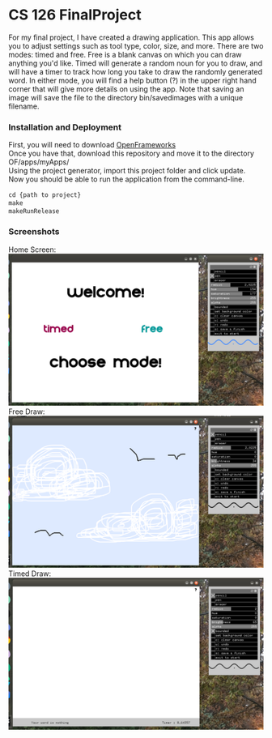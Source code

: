 # CS 126 FinalProject <br />
For my final project, I have created a drawing application. This app allows you to adjust settings such as tool type, color, size, and more. There are two modes: timed and free. Free is a blank canvas on which you can draw anything you'd like. Timed will generate a random noun for you to draw, and will have a timer to track how long you take to draw the randomly generated word. In either mode, you will find a help button (?) in the upper right hand corner that will give more details on using the app. Note that saving an image will save the file to the directory bin/savedimages with a unique filename. <br />
### Installation and Deployment <br />
First, you will need to download [OpenFrameworks](http://openframeworks.cc/download/) <br />
Once you have that, download this repository and move it to the directory OF/apps/myApps/ <br />
Using the project generator, import this project folder and click update. <br />
Now you should be able to run the application from the command-line. <br />
```
cd {path to project}
make
makeRunRelease
```
### Screenshots <br />
Home Screen: <br />
![picture](bin/screenshots/ScreenshotHome.png) <br />
Free Draw: <br />
![picture](bin/screenshots/ScreenshotFree.png) <br />
Timed Draw: <br />
![picture](bin/screenshots/ScreenshotTimed.png)
